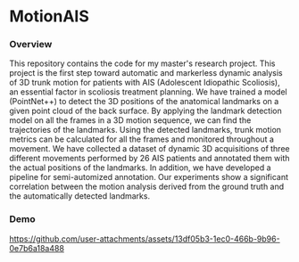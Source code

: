 # MotionAIS
### Overview
This repository contains the code for my master's research project. This project is the first step toward automatic and markerless dynamic analysis of 3D trunk motion for patients with AIS (Adolescent Idiopathic Scoliosis), an essential factor in scoliosis treatment planning. We have trained a model (PointNet++) to detect the 3D positions of the anatomical landmarks on a given point cloud of the back surface. By applying the landmark detection model on all the frames in a 3D motion sequence, we can find the trajectories of the landmarks. Using the detected landmarks, trunk motion metrics can be calculated for all the frames and monitored throughout a movement. We have collected a dataset of dynamic 3D acquisitions of three different movements performed by 26 AIS patients and annotated them with the actual positions of the landmarks. In addition, we have developed a pipeline for semi-automized annotation. Our experiments show a significant correlation between the motion analysis derived from the ground truth and the automatically detected landmarks.
### Demo
https://github.com/user-attachments/assets/13df05b3-1ec0-466b-9b96-0e7b6a18a488

